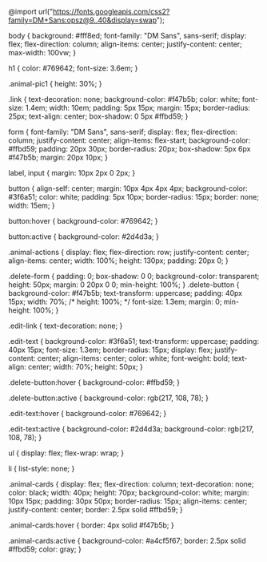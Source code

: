 
@import url("https://fonts.googleapis.com/css2?family=DM+Sans:opsz@9..40&display=swap");

body {
  background: #fff8ed;
  font-family: "DM Sans", sans-serif;
  display: flex;
  flex-direction: column;
  align-items: center;
  justify-content: center;
  max-width: 100vw;
}

h1 {
  color: #769642;
  font-size: 3.6em;
}

.animal-pic1 {
  height: 30%;
}

.link {
  text-decoration: none;
  background-color: #f47b5b;
  color: white;
  font-size: 1.4em;
  width: 10em;
  padding: 5px 15px;
  margin: 15px;
  border-radius: 25px;
  text-align: center;
  box-shadow: 0 5px #ffbd59;
}

form {
  font-family: "DM Sans", sans-serif;
  display: flex;
  flex-direction: column;
  justify-content: center;
  align-items: flex-start;
  background-color: #ffbd59;
  padding: 20px 30px;
  border-radius: 20px;
  box-shadow: 5px 6px #f47b5b;
  margin: 20px 10px;
}

label,
input {
  margin: 10px 2px 0 2px;
}

button {
  align-self: center;
  margin: 10px 4px 4px 4px;
  background-color: #3f6a51;
  color: white;
  padding: 5px 10px;
  border-radius: 15px;
  border: none;
  width: 15em;
}

button:hover {
  background-color: #769642;
}

button:active {
  background-color: #2d4d3a;
}

.animal-actions {
  display: flex;
  flex-direction: row;
  justify-content: center;
  align-items: center;
  width: 100%;
  height: 130px;
  padding: 20px 0;
}

.delete-form {
  padding: 0;
  box-shadow: 0 0;
  background-color: transparent;
  height: 50px;
  margin: 0 20px 0 0;
  min-height: 100%;
}
.delete-button {
  background-color: #f47b5b;
  text-transform: uppercase;
  padding: 40px 15px;
  width: 70%;
  /* height: 100%; */
  font-size: 1.3em;
  margin: 0;
  min-height: 100%;
}

.edit-link {
  text-decoration: none;
}

.edit-text {
  background-color: #3f6a51;
  text-transform: uppercase;
  padding: 40px 15px;
  font-size: 1.3em;
  border-radius: 15px;
  display: flex;
  justify-content: center;
  align-items: center;
  color: white;
  font-weight: bold;
  text-align: center;
  width: 70%;
  height: 50px;
}

.delete-button:hover {
  background-color: #ffbd59;
}

.delete-button:active {
  background-color: rgb(217, 108, 78);
}

.edit-text:hover {
  background-color: #769642;
}

.edit-text:active {
  background-color: #2d4d3a;
  background-color: rgb(217, 108, 78);
}

ul {
  display: flex;
  flex-wrap: wrap;
}

li {
  list-style: none;
}

.animal-cards {
  display: flex;
  flex-direction: column;
  text-decoration: none;
  color: black;
  width: 40px;
  height: 70px;
  background-color: white;
  margin: 10px 15px;
  padding: 30px 50px;
  border-radius: 15px;
  align-items: center;
  justify-content: center;
  border: 2.5px solid #ffbd59;
}

.animal-cards:hover {
  border: 4px solid #f47b5b;
}

.animal-cards:active {
  background-color: #a4cf5f67;
  border: 2.5px solid #ffbd59;
  color: gray;
}
